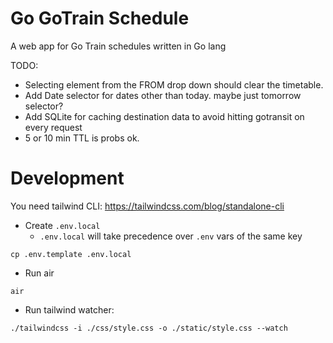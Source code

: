 # Go GoTrain Schedule
A web app for Go Train schedules written in Go lang

TODO: 
- Selecting element from the FROM drop down should clear the timetable.
- Add Date selector for dates other than today. maybe just tomorrow selector?
- Add SQLite for caching destination data to avoid hitting gotransit on every request
- 5 or 10 min TTL is probs ok.


# Development
You need tailwind CLI:
https://tailwindcss.com/blog/standalone-cli

- Create `.env.local`
    - `.env.local` will take precedence over `.env` vars of the same key
```
cp .env.template .env.local
```
- Run air
```
air
```
- Run tailwind watcher:
```
./tailwindcss -i ./css/style.css -o ./static/style.css --watch
```